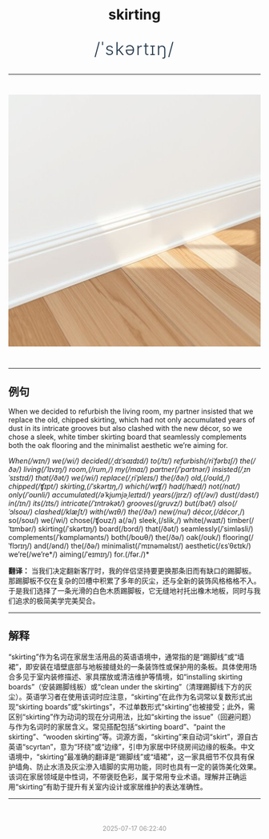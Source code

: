 <div align="center">

# skirting

<div style="margin: 30px 0;">
<h1 style="font-size: 2.5em; font-weight: 300; letter-spacing: 2px; margin: 0; color: #2c3e50;">
/ˈskərtɪŋ/
</h1>
</div>

</div>

---

<div align="center" style="margin: 40px 0;">

![skirting](images/skirting.png)

</div>

---

## 例句

When we decided to refurbish the living room, my partner insisted that we replace the old, chipped skirting, which had not only accumulated years of dust in its intricate grooves but also clashed with the new décor, so we chose a sleek, white timber skirting board that seamlessly complements both the oak flooring and the minimalist aesthetic we’re aiming for.

*When(/wɪn/) we(/wi/) decided(/ˌdɪˈsaɪdɪd/) to(/tɪ/) refurbish(/riˈfərbɪʃ/) the(/ðə/) living(/ˈlɪvɪŋ/) room,(/rum,/) my(/maɪ/) partner(/ˈpɑrtnər/) insisted(/ˌɪnˈsɪstɪd/) that(/ðət/) we(/wi/) replace(/ˌriˈpleɪs/) the(/ðə/) old,(/oʊld,/) chipped(/ʧɪpt/) skirting,(/ˈskərtɪŋ,/) which(/wɪʧ/) had(/hæd/) not(/nɑt/) only(/ˈoʊnli/) accumulated(/əˈkjumjəˌleɪtɪd/) years(/jɪrz/) of(/əv/) dust(/dəst/) in(/ɪn/) its(/ɪts/) intricate(/ˈɪntrəkət/) grooves(/gruvz/) but(/bət/) also(/ˈɔlsoʊ/) clashed(/klæʃt/) with(/wɪθ/) the(/ðə/) new(/nu/) décor,(/décor*,/) so(/soʊ/) we(/wi/) chose(/ʧoʊz/) a(/ə/) sleek,(/slik,/) white(/waɪt/) timber(/ˈtɪmbər/) skirting(/ˈskərtɪŋ/) board(/bɔrd/) that(/ðət/) seamlessly(/ˈsimləsli/) complements(/ˈkɑmpləmənts/) both(/boʊθ/) the(/ðə/) oak(/oʊk/) flooring(/ˈflɔrɪŋ/) and(/ənd/) the(/ðə/) minimalist(/ˈmɪnəməlɪst/) aesthetic(/ɛsˈθɛtɪk/) we’re(/we’re*/) aiming(/ˈeɪmɪŋ/) for.(/fər./)*

**翻译：** 当我们决定翻新客厅时，我的伴侣坚持要更换那条旧而有缺口的踢脚板。那踢脚板不仅在复杂的凹槽中积累了多年的灰尘，还与全新的装饰风格格格不入。于是我们选择了一条光滑的白色木质踢脚板，它无缝地衬托出橡木地板，同时与我们追求的极简美学完美契合。

---

## 解释

“skirting”作为名词在家居生活用品的英语语境中，通常指的是“踢脚线”或“墙裙”，即安装在墙壁底部与地板接缝处的一条装饰性或保护用的条板。具体使用场合多见于室内装修描述、家具摆放或清洁维护等情境，如“installing skirting boards”（安装踢脚线板）或“clean under the skirting”（清理踢脚线下方的灰尘）。英语学习者在使用该词时应注意，“skirting”在此作为名词常以复数形式出现“skirting boards”或“skirtings”，不过单数形式“skirting”也被接受；此外，需区别“skirting”作为动词的现在分词用法，比如“skirting the issue”（回避问题）与作为名词时的家居含义。常见搭配包括“skirting board”、“paint the skirting”、“wooden skirting”等。词源方面，“skirting”来自动词“skirt”，源自古英语“scyrtan”，意为“环绕”或“边缘”，引申为家居中环绕房间边缘的板条。中文语境中，“skirting”最准确的翻译是“踢脚线”或“墙裙”，这一家具细节不仅具有保护墙角、防止水渍及灰尘滲入墙脚的实用功能，同时也具有一定的装饰美化效果。该词在家居领域是中性词，不带褒贬色彩，属于常用专业术语。理解并正确运用“skirting”有助于提升有关室内设计或家居维护的表达准确性。


---

<div align="center" style="margin-top: 50px;">
<small style="color: #999; font-size: 0.9em;">2025-07-17 06:22:40</small>
</div>
